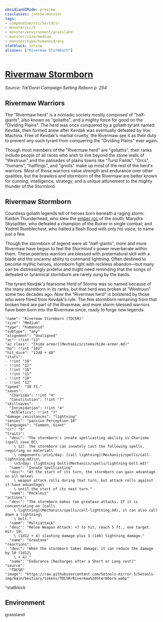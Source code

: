 ```yaml
---
obsidianUIMode: preview
cssclasses: json5e-monster
tags:
- compendium/src/5e/tdcsr
- monster/cr/5
- monster/environment/grassland
- monster/size/medium
- monster/type/humanoid/any
statblock: inline
aliases: ["Rivermaw Stormborn"]
---
```

# [Rivermaw Stormborn](Mechanics\bestiary\humanoid/rivermaw-stormborn-tdcsr.md)
*Source: Tal'Dorei Campaign Setting Reborn p. 254*  

## Rivermaw Warriors

The "Rivermaw herd" is a nomadic society mostly composed of "half-giants", also known as "goliaths", and a mighty force for good on the "Dividing Plains". The herd was once conquered by a goliath tyrant named Kevdak, then formed anew after Kevdak was eventually defeated by Vox Machina. Free of Kevdak's martial cruelty, the Rivermaw see it as their duty to prevent any such tyrant from conquering the "Dividing Plains" ever again.

Though most members of the "Rivermaw herd" are "goliaths", their ranks include people of all races who wish to live beyond the stone walls of "Westruun" and the palisades of plains towns like "Turst Fields". "Orcs", "humans", "halflings", and "gnolls" make up most of the rest of the herd's warriors. Most of those warriors value strength and endurance over other qualities, but the brawlers and stormborn of the Rivermaw are better known for cunning, intelligence, strategy, and a unique attunement to the mighty thunder of the Stormlord.

## Rivermaw Stormborn

Countless goliath legends tell of heroes born beneath a raging storm: Kaldon Thunderhead, who slew the [ember roc](Mechanics/bestiary/monstrosity/ember-roc-tdcsr.md) of the south; Marydra Skysplitter, who defeated a champion of the Ruiner in single combat; and Yodrell Rumblechest, who halted a flash flood with only his voice, to name just a few.

Though the stormborn of legend were all "half-giants", more and more Rivermaw have begun to feel the Stormlord's power reverberate within them. These peerless warriors are blessed with preternatural skill with a blade and the uncanny ability to command lightning. Often destined to become mythic heroes, stormborn fight with reckless abandon—but many can be distressingly prideful and might need reminding that the songs of defeated or tyrannical stormborn are rarely sung by the bards.

The tyrant Kevdak's fearsome Herd of Storms was so named because of the many stormborn in its ranks, but that herd was broken at "Westruun" some two decades ago. Now the "Rivermaw herd" is bolstered by those who were freed from Kevdak's rule. The few stormborn remaining from that broken herd are part of the Rivermaw, and more storm-blessed warriors have been born into the Rivermaw since, ready to forge new legends.

```statblock
"name": "Rivermaw Stormborn (TDCSR)"
"size": "Medium"
"type": "humanoid"
"subtype": "any"
"alignment": "Unaligned"
"ac": !!int "13"
"ac_class": "[hide armor](Mechanics/items/hide-armor.md)"
"hp": !!int "102"
"hit_dice": "12d8 + 48"
"stats":
- !!int "18"
- !!int "12"
- !!int "18"
- !!int "11"
- !!int "10"
- !!int "12"
"speed": "30 ft."
"saves":
  "Charisma": !!int "4"
  "Constitution": !!int "7"
"skillsaves":
  "Intimidation": !!int "4"
  "Athletics": !!int "7"
"damage_resistances": "lightning"
"senses": "passive Perception 10"
"languages": "Common, Giant"
"cr": "5"
"traits":
- "desc": "The stormborn's innate spellcasting ability is Charisma (spell save DC\
    \ 12). The stormborn can innately cast the following spells, requiring no material\
    \ components:\n\n1/day: [call lightning](Mechanics/spells/call-lightning.md)\n\
    \n3/day: [lightning bolt](Mechanics/spells/lightning-bolt.md)"
  "name": "Innate Spellcasting"
- "desc": "At the start of its turn, the stormborn can gain advantage on all melee\
    \ weapon attack rolls during that turn, but attack rolls against it have advantage\
    \ until the start of its next turn."
  "name": "Reckless"
"actions":
- "desc": "The stormborn makes two greataxe attacks. If it is concentrating on [call\
    \ lightning](Mechanics/spells/call-lightning.md), it can also call down a lightning\
    \ bolt."
  "name": "Multiattack"
- "desc": "Melee Weapon Attack: +7 to hit, reach 5 ft., one target. Hit: 10\
    \ (1d12 + 4) slashing damage plus 3 (1d6) lightning damage."
  "name": "Greataxe"
"reactions":
- "desc": "When the stormborn takes damage, it can reduce the damage by 10 (1d12\
    \ + 4)."
  "name": "Endurance (Recharges after a Short or Long rest)"
"source":
- "TDCSR"
"image": "https://raw.githubusercontent.com/5etools-mirror-3/5etools-img/main/bestiary/tokens/TDCSR/Rivermaw%20Stormborn.webp"
```
^statblock

## Environment

grassland